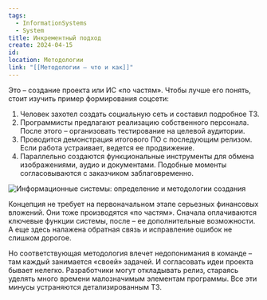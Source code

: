 ```yaml
---
tags:
  - InformationSystems
  - System
title: Инкрементный подход
create: 2024-04-15
id: 
location: Методологии
link: "[[Методологии – что и как]]"
---
```

Это – создание проекта или ИС «по частям». Чтобы лучше его понять, стоит изучить пример формирования соцсети:

1. Человек захотел создать социальную сеть и составил подробное ТЗ.
2. Программисты предлагают реализацию собственного персонала. После этого – организовать тестирование на целевой аудитории.
3. Проводится демонстрация итогового ПО с последующим релизом. Если работа устраивает, ведется ее продвижение.
4. Параллельно создаются функциональные инструменты для обмена изображениями, аудио и документами. Подобные моменты согласовываются с заказчиком заблаговременно.

![Информационные системы: определение и методологии создания](https://lh6.googleusercontent.com/JQUNrP1Qv9EEg51vvW3rmD9bLUOdmzMnzGW2393fbt1IspJV43-BexEccV6cB0vlPpvHL2He5NbCrGn9mOm6havVJao_r1TWkZp3ghga7lPVx1SpbuFD94HOo07tGv1sN-lvAnV88v8aiL3sWu5mvsQMFsQlEyRgt7xLbSU4rb8PDAU475FHhDWGyOFMa6WRgLJxHWDt_Q)

Концепция не требует на первоначальном этапе серьезных финансовых вложений. Они тоже производятся «по частям». Сначала оплачиваются ключевые функции системы, после – ее дополнительные возможности. А еще здесь налажена обратная связь и исправление ошибок не слишком дорогое.

Но соответствующая методология влечет недопонимания в команде – там каждый занимается «своей» задачей. И согласовать идеи проекта бывает нелегко. Разработчики могут откладывать релиз, стараясь уделять много времени малозначимым элементам программы. Все эти минусы устраняются детализированным ТЗ.